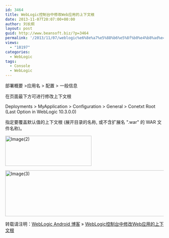 ```yaml
---
id: 3464
title: WebLogic控制台中修改Web应用的上下文根
date: 2013-11-07T20:07:00+00:00
author: 刘长炯
layout: post
guid: http://www.beansoft.biz/?p=3464
permalink: '/2013/11/07/weblogic%e6%8e%a7%e5%88%b6%e5%8f%b0%e4%b8%ad%e4%bf%ae%e6%94%b9web%e5%ba%94%e7%94%a8%e7%9a%84%e4%b8%8a%e4%b8%8b%e6%96%87%e6%a0%b9/'
views:
  - "18197"
categories:
  - WebLogic
tags:
  - Console
  - WebLogic
---
```

部署概要 >应用名 > 配置 > 一般信息

在页面最下方可进行修改上下文根

Deployments > MyApplication > Configuration > General > Conetxt Root (Last Option in WebLogic 10.3.0.0)

指定要覆盖默认值的上下文根 (展开目录的名称, 或不含扩展名 ".war" 的 WAR 文件名称)。

[<img style="background-image: none; border-right-width: 0px; margin: 0px; padding-left: 0px; padding-right: 0px; display: inline; border-top-width: 0px; border-bottom-width: 0px; border-left-width: 0px; padding-top: 0px" title="Image(2)" border="0" alt="Image(2)" src="http://www.beansoft.biz/wp-content/uploads/2013/11/Image2_thumb.png" width="274" height="96" />](http://www.beansoft.biz/wp-content/uploads/2013/11/Image2.png)

[<img style="background-image: none; border-right-width: 0px; padding-left: 0px; padding-right: 0px; display: inline; border-top-width: 0px; border-bottom-width: 0px; border-left-width: 0px; padding-top: 0px" title="Image(3)" border="0" alt="Image(3)" src="http://www.beansoft.biz/wp-content/uploads/2013/11/Image3_thumb.png" width="590" height="146" />](http://www.beansoft.biz/wp-content/uploads/2013/11/Image3.png)

转载请注明：[WebLogic Android 博客](http://www.beansoft.biz) &raquo; [WebLogic控制台中修改Web应用的上下文根](http://www.beansoft.biz/2013/11/07/weblogic%e6%8e%a7%e5%88%b6%e5%8f%b0%e4%b8%ad%e4%bf%ae%e6%94%b9web%e5%ba%94%e7%94%a8%e7%9a%84%e4%b8%8a%e4%b8%8b%e6%96%87%e6%a0%b9/)